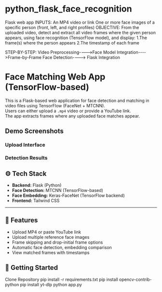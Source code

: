 # python_flask_face_recognition

Flask web app
INPUTS:
    An MP4 video or link 
    One or more face images of a specific person (front, left, and right profiles)
OBJECTIVE:
    From the uploaded video, detect and extract all video frames where the given person appears, using face recognition (TensorFlow model), and display:
        1.The frame(s) where the person appears
        2.The timestamp of each frame

STEP-BY-STEP:
     Video Preprocessing---->Face Model Integration---->Frame-by-Frame Face Detection----> Flask Integration


# Face Matching Web App (TensorFlow-based)

This is a Flask-based web application for face detection and matching in video files using TensorFlow (FaceNet + MTCNN).  
Users can either upload a `.mp4` video or provide a YouTube link.  
The app extracts frames where any uploaded face matches appear.



## Demo Screenshots


### Upload Interface



### Detection Results




## ⚙️ Tech Stack

- **Backend:** Flask (Python)
- **Face Detection:** MTCNN (TensorFlow-based)
- **Face Embedding:** Keras-FaceNet (TensorFlow backend)
- **Frontend:** Tailwind CSS

---

## 🧪 Features

- Upload MP4 or paste YouTube link
- Upload multiple reference face images
- Frame skipping and drop-initial frame options
- Automatic face detection, embedding comparison
- View matched frames with timestamps



## 🚀 Getting Started

Clone Repository
pip install -r requirements.txt
pip install opencv-contrib-python
pip install yt-dlp
python app.py




   